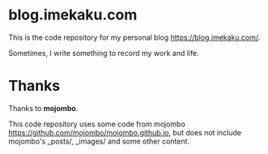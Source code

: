 # blog.imekaku.com

This is the code repository for my personal blog https://blog.imekaku.com/.

Sometimes, I write something to record my work and life.

# Thanks
Thanks to **mojombo**. 

This code repository uses some code from mojombo https://github.com/mojombo/mojombo.github.io, but does not include mojombo's _posts/, _images/ and some other content.
